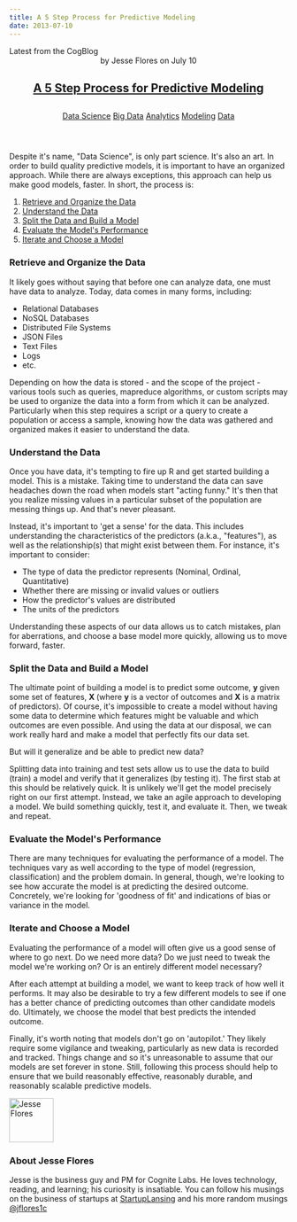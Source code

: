 ```yaml
---
title: A 5 Step Process for Predictive Modeling
date: 2013-07-10
---
```

<article itemscope itemtype="http://schema.org/Blog"> 
<div class="container outside"> 
 <div class="featured-post" style="background-image: url(&quot;&quot;);"> 
  <div class="overlay"></div> 
  <div class="row-fluid"> 
   <span class="latest-post"> Latest from <span id="title" itemprop="name">the CogBlog</span> </span> 
  </div> 
  <header class="featured-header"> 
   <div class="row-fluid"> 
    <div class="span2"></div> 
    <div class="span8"> 
     <div class="row-fluid"> 
      <div class="span12 author">
        by 
       <span class="author-name" itemprop="author"><a class="author-link" href="http://www.cognitelabs.com/blog/author/jesse-flores" itemprop="url"></a> <span itemprop="name">Jesse Flores</span></span> on 
       <span class="publish-date" itemprop="datePublished"> July 10</span> 
      </div> 
     </div> 
     <hgroup class="row-fluid"> 
      <h1 class="latest-title" itemprop="headline"> <a href="../../../../com/cognitelabs/www/blog/a-5-step-process-for-predictive-modeling.html" itemprop="url"> <span id="hs_cos_wrapper_name" class="hs_cos_wrapper hs_cos_wrapper_meta_field hs_cos_wrapper_type_text" style="" data-hs-cos-general-type="meta_field" data-hs-cos-type="text">A 5 Step Process for Predictive Modeling</span> </a> </h1> 
      <h2 class="post-synopsis" itemprop="alternativeHeadline"> <span id="hs_cos_wrapper_post_synopsis" class="hs_cos_wrapper hs_cos_wrapper_widget hs_cos_wrapper_type_text" style="" data-hs-cos-general-type="widget" data-hs-cos-type="text"></span> </h2> 
     </hgroup> 
     <div class="row-fluid"> 
      <span class="tags" itemprop="keywords"> <a href="http://www.cognitelabs.com/blog/topic/data-science" class="topic-tag">Data Science</a> <a href="http://www.cognitelabs.com/blog/topic/big-data" class="topic-tag">Big Data</a> <a href="http://www.cognitelabs.com/blog/topic/analytics" class="topic-tag">Analytics</a> <a href="http://www.cognitelabs.com/blog/topic/modeling" class="topic-tag">Modeling</a> <a href="http://www.cognitelabs.com/blog/topic/data" class="topic-tag">Data</a> </span> 
     </div> 
    </div> 
   </div> 
  </header> 
 </div> 
</div> 
<section class="blog-section" itemscope itemtype="http://schema.org/Blog"> 
 <div class="blog-post-wrapper cell-wrapper"> 
  <header class="section post-header"> 
  </header> 
  <div class="section post-body"> 
   <section itemprop="text"> 
    <span id="hs_cos_wrapper_post_body" class="hs_cos_wrapper hs_cos_wrapper_meta_field hs_cos_wrapper_type_rich_text" style="" data-hs-cos-general-type="meta_field" data-hs-cos-type="rich_text"><p>Despite it's name, "Data Science", is only part science. It's also an art. In order to build quality predictive models, it is important to have an organized approach. While there are always exceptions, this approach can help us make good models, faster.
      <!--more--> In short, the process is:</p> 
     <ol> 
      <li><a href="../../../../com/cognitelabs/www/index.html">Retrieve and Organize the Data</a></li> 
      <li><a href="../../../../com/cognitelabs/www/index.html">Understand the Data</a></li> 
      <li><a href="../../../../com/cognitelabs/www/index.html">Split the Data and Build a Model</a></li> 
      <li><a href="../../../../com/cognitelabs/www/index.html">Evaluate the Model's Performance</a></li> 
      <li><a href="../../../../com/cognitelabs/www/index.html">Iterate and Choose a Model</a></li> 
     </ol> <h3><a name="step1"></a>Retrieve and Organize the Data</h3> <p>It likely goes without saying that before one can analyze data, one must have data to analyze. Today, data comes in many forms, including:</p> 
     <ul> 
      <li>Relational Databases</li> 
      <li>NoSQL Databases</li> 
      <li>Distributed File Systems</li> 
      <li>JSON Files</li> 
      <li>Text Files</li> 
      <li>Logs</li> 
      <li>etc.</li> 
     </ul> <p>Depending on how the data is stored - and the scope of the project - various tools such as queries, mapreduce algorithms, or custom scripts may be used to organize the data into a form from which it can be analyzed. Particularly when this step requires a script or a query to create a population or access a sample, knowing how the data was gathered and organized makes it easier to understand the data.</p> <h3><a name="step2"></a>Understand the Data</h3> <p>Once you have data, it's tempting to fire up R and get started building a model. This is a mistake. Taking time to understand the data can save headaches down the road when models start "acting funny." It's then that you realize missing values in a particular subset of the population are messing things up. And that's never pleasant.</p> <p>Instead, it's important to 'get a sense' for the data. This includes understanding the characteristics of the predictors (a.k.a., "features"), as well as the relationship(s) that might exist between them. For instance, it's important to consider:</p> 
     <ul> 
      <li>The type of data the predictor represents (Nominal, Ordinal, Quantitative)</li> 
      <li>Whether there are missing or invalid values or outliers</li> 
      <li>How the predictor's values are distributed</li> 
      <li>The units of the predictors</li> 
     </ul> <p> Understanding these aspects of our data allows us to catch mistakes, plan for aberrations, and choose a base model more quickly, allowing us to move forward, faster. </p> <h3><a name="step3"></a>Split the Data and Build a Model</h3> <p>The ultimate point of building a model is to predict some outcome, <strong>y </strong>given some set of features, <strong>X </strong>(where <strong>y</strong> is a vector of outcomes and <strong>X</strong> is a matrix of predictors). Of course, it's impossible to create a model without having some data to determine which features might be valuable and which outcomes are even possible. And using the data at our disposal, we can work really hard and make a model that perfectly fits our data set.</p> <p>But will it generalize and be able to predict new data?</p> <p>Splitting data into training and test sets allow us to use the data to build (train) a model and verify that it generalizes (by testing it). The first stab at this should be relatively quick. It is unlikely we'll get the model precisely right on our first attempt. Instead, we take an agile approach to developing a model. We build something quickly, test it, and evaluate it. Then, we tweak and repeat.</p> <h3><a name="step4"></a>Evaluate the Model's Performance</h3> <p>There are many techniques for evaluating the performance of a model. The techniques vary as well according to the type of model (regression, classification) and the problem domain. In general, though, we're looking to see how accurate the model is at predicting the desired outcome. Concretely, we're looking for 'goodness of fit' and indications of bias or variance in the model.</p> <h3><a name="step5"></a>Iterate and Choose a Model</h3> <p>Evaluating the performance of a model will often give us a good sense of where to go next. Do we need more data? Do we just need to tweak the model we're working on? Or is an entirely different model necessary?</p> <p>After each attempt at building a model, we want to keep track of how well it performs. It may also be desirable to try a few different models to see if one has a better chance of predicting outcomes than other candidate models do. Ultimately, we choose the model that best predicts the intended outcome.</p> <p>Finally, it's worth noting that models don't go on 'autopilot.' They likely require some vigilance and tweaking, particularly as new data is recorded and tracked. Things change and so it's unreasonable to assume that our models are set forever in stone. Still, following this process should help to ensure that we build reasonably effective, reasonably durable, and reasonably scalable predictive models.</p></span> 
   </section> 
   <span id="hs_cos_wrapper_blog_social_sharing" class="hs_cos_wrapper hs_cos_wrapper_widget hs_cos_wrapper_type_blog_social_sharing" style="" data-hs-cos-general-type="widget" data-hs-cos-type="blog_social_sharing"> 
    <div class="hs-blog-social-share"> 
     <ul class="hs-blog-social-share-list"> 
     </ul> 
    </div> </span> 
   <div id="author-bio" itemscope itemtype="http://schema.org/Person"> 
    <img width="80" height="80" class="avatar avatar-80 photo" src="https://app.hubspot.com/settings/avatar/ebb7b39b3263657e1a24516cf221203e" alt="Jesse Flores"> 
    <div id="author-info"> 
     <h3>About <span itemprop="givenName">Jesse Flores<span></span></span></h3> Jesse is the business guy and PM for Cognite Labs. He loves technology, reading, and learning; his curiosity is insatiable. You can follow his musings on the business of startups at 
     <a href="http://startuplansing.org">StartupLansing</a> and his more random musings 
     <a href="http://www.twitter.com/jflores1c">@jflores1c</a> 
    </div> 
    <div class="clear"></div> 
   </div> 
  </div> 
 </div> 
</section> 
</article>
